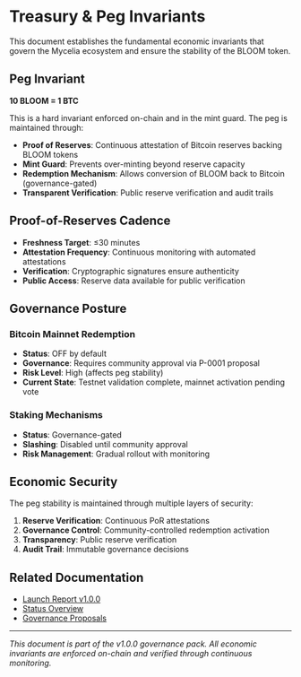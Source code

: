 # Treasury & Peg Invariants

This document establishes the fundamental economic invariants that govern the Mycelia ecosystem and ensure the stability of the BLOOM token.

## Peg Invariant

**10 BLOOM = 1 BTC**

This is a hard invariant enforced on-chain and in the mint guard. The peg is maintained through:

- **Proof of Reserves**: Continuous attestation of Bitcoin reserves backing BLOOM tokens
- **Mint Guard**: Prevents over-minting beyond reserve capacity
- **Redemption Mechanism**: Allows conversion of BLOOM back to Bitcoin (governance-gated)
- **Transparent Verification**: Public reserve verification and audit trails

## Proof-of-Reserves Cadence

- **Freshness Target**: ≤30 minutes
- **Attestation Frequency**: Continuous monitoring with automated attestations
- **Verification**: Cryptographic signatures ensure authenticity
- **Public Access**: Reserve data available for public verification

## Governance Posture

### Bitcoin Mainnet Redemption

- **Status**: OFF by default
- **Governance**: Requires community approval via P-0001 proposal
- **Risk Level**: High (affects peg stability)
- **Current State**: Testnet validation complete, mainnet activation pending vote

### Staking Mechanisms

- **Status**: Governance-gated
- **Slashing**: Disabled until community approval
- **Risk Management**: Gradual rollout with monitoring

## Economic Security

The peg stability is maintained through multiple layers of security:

1. **Reserve Verification**: Continuous PoR attestations
2. **Governance Control**: Community-controlled redemption activation
3. **Transparency**: Public reserve verification
4. **Audit Trail**: Immutable governance decisions

## Related Documentation

- [Launch Report v1.0.0](../launch/report-v1.0.0.md)
- [Status Overview](../status/overview.md)
- [Governance Proposals](../governance/proposals/)

---

*This document is part of the v1.0.0 governance pack. All economic invariants are enforced on-chain and verified through continuous monitoring.*
